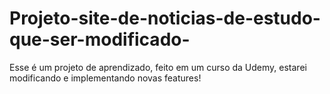 # Projeto-site-de-noticias-de-estudo-que-ser-modificado-
Esse é um projeto de aprendizado, feito em um curso da Udemy, estarei modificando e implementando novas features!
